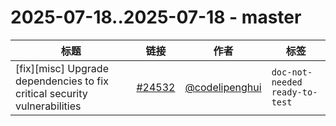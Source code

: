 # 2025-07-18..2025-07-18 - master
| 标题 | 链接 | 作者 | 标签 |
| - | :--: | :--: | - |
| [fix][misc] Upgrade dependencies to fix critical security vulnerabilities | [#24532](https://github.com/apache/pulsar/pull/24532) | [@codelipenghui](https://github.com/codelipenghui) | `doc-not-needed` `ready-to-test`  | 
